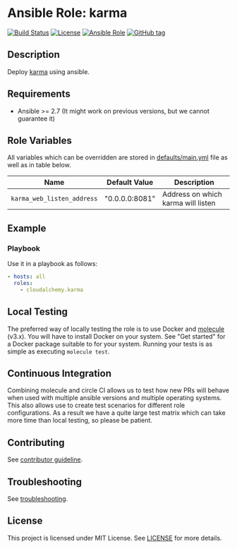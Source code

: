 # Ansible Role: karma

[![Build Status](https://travis-ci.com/cloudalchemy/ansible-karma.svg?branch=master)](https://travis-ci.com/cloudalchemy/ansible-karma)
[![License](https://img.shields.io/badge/license-MIT%20License-brightgreen.svg)](https://opensource.org/licenses/MIT)
[![Ansible Role](https://img.shields.io/badge/ansible%20role-cloudalchemy.karma-blue.svg)](https://galaxy.ansible.com/cloudalchemy/karma/)
[![GitHub tag](https://img.shields.io/github/tag/cloudalchemy/ansible-karma.svg)](https://github.com/cloudalchemy/ansible-karma/tags)

## Description

Deploy [karma](https://github.com/prometheus/karma) using ansible.

## Requirements

- Ansible >= 2.7 (It might work on previous versions, but we cannot guarantee it)

## Role Variables

All variables which can be overridden are stored in [defaults/main.yml](defaults/main.yml) file as well as in table below.

| Name           | Default Value | Description                        |
| -------------- | ------------- | -----------------------------------|
| `karma_web_listen_address` | "0.0.0.0:8081" | Address on which karma will listen |

## Example

### Playbook

Use it in a playbook as follows:
```yaml
- hosts: all
  roles:
    - cloudalchemy.karma
```

## Local Testing

The preferred way of locally testing the role is to use Docker and [molecule](https://github.com/ansible-community/molecule) (v3.x). You will have to install Docker on your system. See "Get started" for a Docker package suitable to for your system. Running your tests is as simple as executing `molecule test`.

## Continuous Integration

Combining molecule and circle CI allows us to test how new PRs will behave when used with multiple ansible versions and multiple operating systems. This also allows use to create test scenarios for different role configurations. As a result we have a quite large test matrix which can take more time than local testing, so please be patient.

## Contributing

See [contributor guideline](CONTRIBUTING.md).

## Troubleshooting

See [troubleshooting](TROUBLESHOOTING.md).

## License

This project is licensed under MIT License. See [LICENSE](/LICENSE) for more details.
